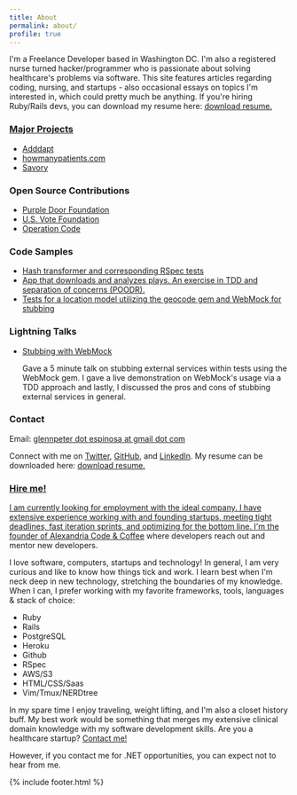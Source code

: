 ```yaml
---
title: About
permalink: about/
profile: true
---
```


<p>I'm a Freelance Developer based in Washington DC. I'm also a registered nurse turned hacker/programmer who is passionate about solving healthcare's problems via software. This site features articles regarding coding, nursing, and startups - also occasional essays on topics I'm interested in, which could pretty much be anything. If you're hiring Ruby/Rails devs, you can download my resume here: <a target="_blank" href="http://gespinosa.org/assets/downloads/EspinosaResume.pdf">download resume.</p>

<h3>Major Projects</h3>
<ul>
  <li><a target="_blank" href="https://fast-wildwood-4190.herokuapp.com/">Adddapt</a></li>
  <li><a target="_blank" href="https://github.com/gxespino/how-many-patients">howmanypatients.com</a></li>
  <li><a target="_blank" href="http://www.trysavory.com">Savory</a></li>
</ul>

<h3>Open Source Contributions</h3>
<ul>
  <li><a target="_blank" href="https://github.com/saturnflyer/purple_door/commits?author=gxespino">Purple Door Foundation</a></li>
  <li><a target="_blank" href="https://github.com/us-vote-ruby-for-good/us-vote-api">U.S. Vote Foundation</a></li>
  <li><a target="_blank" href="https://github.com/OperationCode/operationcode">Operation Code</a></li>
</ul>

<h3>Code Samples</h3>
<ul>
  <li><a target="_blank" href="https://github.com/gxespino/us-vote-api/commit/31429cfc00a7a3c617b117656dcae79062418633">Hash transformer and corresponding RSpec tests</a></li>
  <li><a target="_blank" href="https://github.com/gxespino/analyzing_shakespeare">App that downloads and analyzes plays. An exercise in TDD and separation of concerns (POODR).</a></li>
  <li><a target="_blank" href="https://github.com/gxespino/how-many-patients/blob/master/spec/models/location_spec.rb">Tests for a location model utilizing the geocode gem and WebMock for stubbing</a></li>
</ul>

<h3>Lightning Talks</h3>
<ul>
  <li>
     <a target="_blank" href="http://www.slideshare.net/gespinosa1/web-mock">Stubbing with WebMock</a>
<p>Gave a 5 minute talk on stubbing external services within tests using the WebMock gem. I gave a live demonstration on WebMock's usage via a TDD approach and lastly, I discussed the pros and cons of stubbing external services in general.</p>
  </li>
</ul>

<h3>Contact</h3>
<p>Email: <a href="mailto:glennpeter.espinosa@gmail.com?Subject=Hey%20Glenn!" target="_top">glennpeter dot espinosa at gmail dot com</a></p>
<p>Connect with me on <a target="_blank" href="http://www.twitter.com/gpespn">Twitter</a>, <a target="_blank" href="http://www.github.com/gxespino">GitHub</a>, and <a target="_blank" href="https://www.linkedin.com/profile/view?id=80349752">LinkedIn</a>. My resume can be downloaded here: <a target="_blank" href="http://gespinosa.org/assets/downloads/EspinosaResume.pdf">download resume. 

<h3>Hire me!</h3>
<p>I am currently looking for employment with the ideal company. I have extensive experience working with and founding startups, meeting tight deadlines, fast iteration sprints, and optimizing for the bottom line. I'm the founder of <a target="_blank" href="http://www.meetup.com/Alexandria-Code-Coffee/">Alexandria Code & Coffee</a> where developers reach out and mentor new developers.</p> 

<p>I love software, computers, startups and technology! In general, I am very curious and like to know how things tick and work. I learn best when I'm neck deep in new technology, stretching the boundaries of my knowledge. When I can, I prefer working with my favorite frameworks, tools, languages & stack of choice:</p>

* Ruby
* Rails
* PostgreSQL
* Heroku
* Github
* RSpec
* AWS/S3
* HTML/CSS/Saas
* Vim/Tmux/NERDtree

<p>In my spare time I enjoy traveling, weight lifting, and I'm also a closet history buff. My best work would be something that merges my extensive clinical domain knowledge with my software development skills. Are you a healthcare startup? <a href="mailto:glennpeter.espinosa@gmail.com?Subject=Hey%20Glenn!" target="_top">Contact me!</a></p>

<p>However, if you contact me for .NET opportunities, you can expect not to hear from me.</p>

{% include footer.html %}
